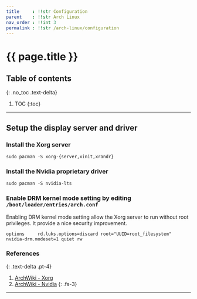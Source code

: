 ```yaml
---
title     : !!str Configuration
parent    : !!str Arch Linux
nav_order : !!int 3
permalink : !!str /arch-linux/configuration
---
```


# {{ page.title }}

## Table of contents
{: .no_toc .text-delta}

1. TOC
{:toc}

---

## Setup the display server and driver

### Install the Xorg server
```
sudo pacman -S xorg-{server,xinit,xrandr}
```

### Install the Nvidia proprietary driver
```
sudo pacman -S nvidia-lts
```

### Enable DRM kernel mode setting by editing `/boot/loader/entries/arch.conf`

Enabling DRM kernel mode setting allow the Xorg server to run without root privileges. It provide a nice security improvement.

```
options     rd.luks.options=discard root="UUID=root_filesystem" nvidia-drm.modeset=1 quiet rw
```

### References
{: .text-delta .pt-4}

1. [ArchWiki - Xorg](https://wiki.archlinux.org/index.php/Xorg)
1. [ArchWiki - Nvidia](https://wiki.archlinux.org/index.php/NVIDIA)
{: .fs-3}

---
